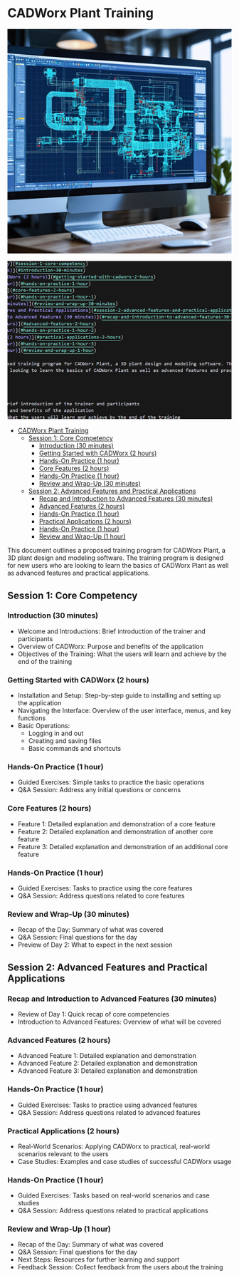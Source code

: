 # CADWorx Plant Training
<p align="center">
  <img src="bin\images\2b94ba08-bb0e-49fe-977f-6727fdb592cc.png" alt="chrome_rO5TB10M4C">
</p>

<p align="center">
  <img src="bin\images\Cursor_StbD6DLrsW.gif" alt="Cursor Animation">
</p>


- [CADWorx Plant Training](#cadworx-plant-training)
  - [Session 1: Core Competency](#session-1-core-competency)
    - [Introduction (30 minutes)](#introduction-30-minutes)
    - [Getting Started with CADWorx (2 hours)](#getting-started-with-cadworx-2-hours)
    - [Hands-On Practice (1 hour)](#hands-on-practice-1-hour)
    - [Core Features (2 hours)](#core-features-2-hours)
    - [Hands-On Practice (1 hour)](#hands-on-practice-1-hour-1)
    - [Review and Wrap-Up (30 minutes)](#review-and-wrap-up-30-minutes)
  - [Session 2: Advanced Features and Practical Applications](#session-2-advanced-features-and-practical-applications)
    - [Recap and Introduction to Advanced Features (30 minutes)](#recap-and-introduction-to-advanced-features-30-minutes)
    - [Advanced Features (2 hours)](#advanced-features-2-hours)
    - [Hands-On Practice (1 hour)](#hands-on-practice-1-hour-2)
    - [Practical Applications (2 hours)](#practical-applications-2-hours)
    - [Hands-On Practice (1 hour)](#hands-on-practice-1-hour-3)
    - [Review and Wrap-Up (1 hour)](#review-and-wrap-up-1-hour)

This document outlines a proposed training program for CADWorx Plant, a 3D plant design and modeling software. The training program is designed for new users who are looking to learn the basics of CADWorx Plant as well as advanced features and practical applications.

## Session 1: Core Competency

### Introduction (30 minutes)
- Welcome and Introductions: Brief introduction of the trainer and participants
- Overview of CADWorx: Purpose and benefits of the application
- Objectives of the Training: What the users will learn and achieve by the end of the training

### Getting Started with CADWorx (2 hours)
- Installation and Setup: Step-by-step guide to installing and setting up the application
- Navigating the Interface: Overview of the user interface, menus, and key functions
- Basic Operations:
  - Logging in and out
  - Creating and saving files
  - Basic commands and shortcuts

### Hands-On Practice (1 hour)
- Guided Exercises: Simple tasks to practice the basic operations
- Q&A Session: Address any initial questions or concerns

### Core Features (2 hours)
- Feature 1: Detailed explanation and demonstration of a core feature
- Feature 2: Detailed explanation and demonstration of another core feature
- Feature 3: Detailed explanation and demonstration of an additional core feature

### Hands-On Practice (1 hour)
- Guided Exercises: Tasks to practice using the core features
- Q&A Session: Address questions related to core features

### Review and Wrap-Up (30 minutes)
- Recap of the Day: Summary of what was covered
- Q&A Session: Final questions for the day
- Preview of Day 2: What to expect in the next session

## Session 2: Advanced Features and Practical Applications

### Recap and Introduction to Advanced Features (30 minutes)
- Review of Day 1: Quick recap of core competencies
- Introduction to Advanced Features: Overview of what will be covered

### Advanced Features (2 hours)
- Advanced Feature 1: Detailed explanation and demonstration
- Advanced Feature 2: Detailed explanation and demonstration
- Advanced Feature 3: Detailed explanation and demonstration

### Hands-On Practice (1 hour)
- Guided Exercises: Tasks to practice using advanced features
- Q&A Session: Address questions related to advanced features

### Practical Applications (2 hours)
- Real-World Scenarios: Applying CADWorx to practical, real-world scenarios relevant to the users
- Case Studies: Examples and case studies of successful CADWorx usage

### Hands-On Practice (1 hour)
- Guided Exercises: Tasks based on real-world scenarios and case studies
- Q&A Session: Address questions related to practical applications

### Review and Wrap-Up (1 hour)
- Recap of the Day: Summary of what was covered
- Q&A Session: Final questions for the day
- Next Steps: Resources for further learning and support
- Feedback Session: Collect feedback from the users about the training
